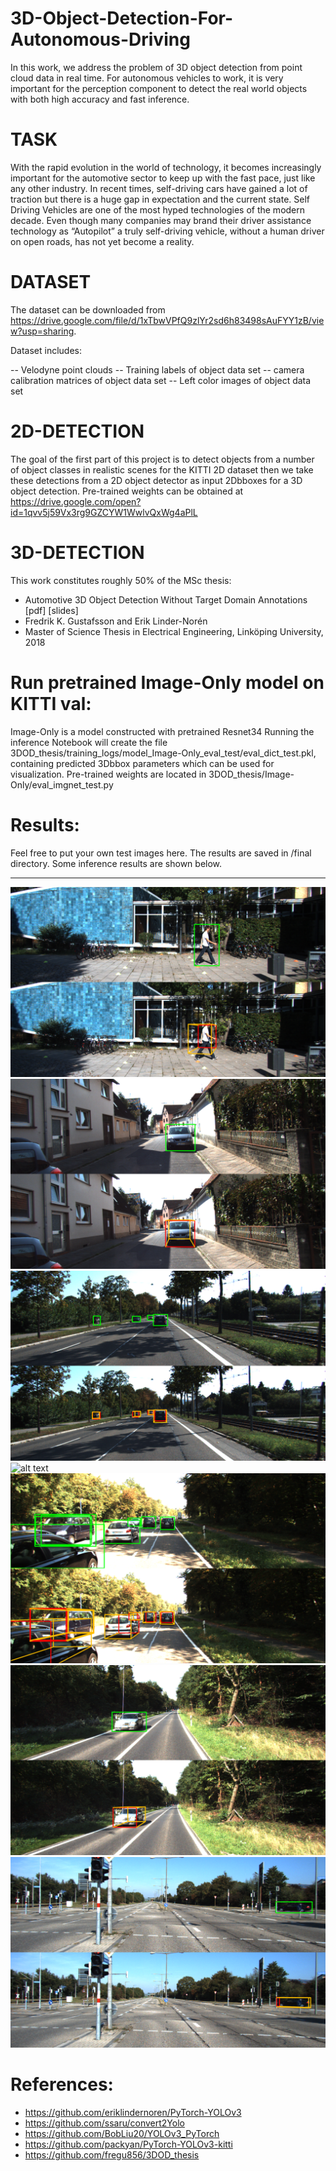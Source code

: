 # 3D-Object-Detection-For-Autonomous-Driving
In this work, we address the problem of 3D object detection from point cloud data in real time. For autonomous vehicles to work, it is very important for the perception component to detect the real world objects with both high accuracy and fast inference. 
# TASK
With the rapid evolution in the world of technology, it becomes increasingly important for the automotive sector to keep up with the fast pace, just like any other industry. In recent times, self-driving cars have gained a lot of traction but there is a huge gap in expectation and the current state. Self Driving Vehicles are one of the most hyped technologies of the modern decade. Even though many companies may brand their driver assistance technology as “Autopilot” a truly self-driving vehicle, without a human driver on open roads, has not yet become a reality.
# DATASET
The dataset can be downloaded from https://drive.google.com/file/d/1xTbwVPfQ9zlYr2sd6h83498sAuFYY1zB/view?usp=sharing.

Dataset includes:

-- Velodyne point clouds 
-- Training labels of object data set
-- camera calibration matrices of object data set
-- Left color images of object data set 
# 2D-DETECTION
The goal of the first part of this project is to detect objects from a number of object classes in realistic scenes for the KITTI 2D dataset then we take these detections from a 2D object detector as input 2Dbboxes for a 3D object detection.
Pre-trained weights can be obtained at https://drive.google.com/open?id=1qvv5j59Vx3rg9GZCYW1WwlvQxWg4aPlL
# 3D-DETECTION
This work constitutes roughly 50% of the MSc thesis:
- Automotive 3D Object Detection Without Target Domain Annotations [pdf] [slides]
- Fredrik K. Gustafsson and Erik Linder-Norén
- Master of Science Thesis in Electrical Engineering, Linköping University, 2018
# Run pretrained Image-Only model on KITTI val:
Image-Only is a model constructed with pretrained Resnet34 
Running the inference Notebook will create the file 3DOD_thesis/training_logs/model_Image-Only_eval_test/eval_dict_test.pkl, containing predicted 3Dbbox parameters which can be used for visualization.
Pre-trained weights are located in 3DOD_thesis/Image-Only/eval_imgnet_test.py
# Results:
Feel free to put your own test images here. The results are saved in /final directory. Some inference results are shown below.
******
![alt text](./Inference-results/000000.png)
![alt text](./Inference-results/000003.png)
![alt text](./Inference-results/000007.png)
![alt text](./Inference-results/0000086.png)
![alt text](./Inference-results/000083.png)
![alt text](./Inference-results/000141.png)
![alt text](./Inference-results/000158.png)

# References:
- https://github.com/eriklindernoren/PyTorch-YOLOv3
- https://github.com/ssaru/convert2Yolo
- https://github.com/BobLiu20/YOLOv3_PyTorch
- https://github.com/packyan/PyTorch-YOLOv3-kitti
- https://github.com/fregu856/3DOD_thesis


